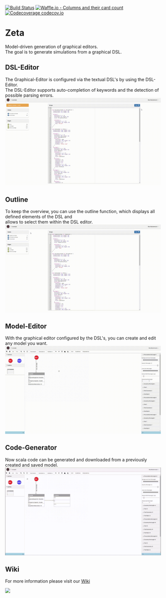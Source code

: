 [![Build Status](https://travis-ci.org/Zeta-Project/zeta.svg?branch=dev)](https://travis-ci.org/Zeta-Project/zeta)
[![Waffle.io - Columns and their card count](https://badge.waffle.io/Zeta-Project/zeta.svg?columns=all)](https://waffle.io/Zeta-Project/zeta)
[![Codecoverage codecov.io](https://codecov.io/gh/Zeta-Project/zeta/branch/dev/graph/badge.svg)](https://codecov.io/gh/Zeta-Project/zeta)
# Zeta
Model-driven generation of graphical editors. <br>
The goal is to generate simulations from a graphical DSL.

## DSL-Editor
The Graphical-Editor is configured via the textual DSL's by using the DSL-Editor.
<br>
The DSL-Editor supports auto-completion of keywords and the detection of possible parsing errors. 
![DSL-Editor-Edit](https://github.com/Zeta-Project/zeta/blob/dev/api/wiki/dsl-editor.gif)

## Outline
To keep the overview, you can use the outline function, which displays all defined elements of the DSL and 
<br>
allows to select them within the DSL editor.
![DSL-Editor-Outline](https://github.com/Zeta-Project/zeta/blob/dev/api/wiki/dsl-editor-2.gif)

## Model-Editor
With the graphical editor configured by the DSL's, you can create and edit any model you want.
![Model-Editor](https://github.com/Zeta-Project/zeta/blob/dev/api/wiki/model-editor.gif)

## Code-Generator
Now scala code can be generated and downloaded from a previously created and saved model.
![Code-Generator](https://github.com/Zeta-Project/zeta/blob/dev/api/wiki/code-generator.gif)

## Wiki 
For more information please visit our [Wiki](https://github.com/Zeta-Project/zeta/wiki) <br>

![](https://avatars3.githubusercontent.com/u/29041085?s=150&v=4)
